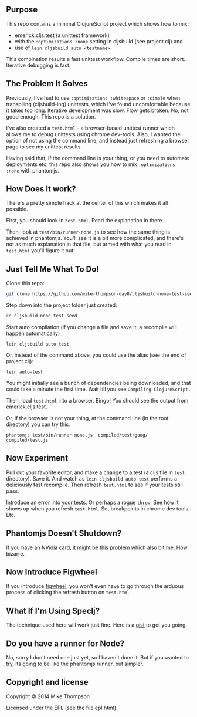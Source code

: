 Purpose
----------------------

This repo contains a minimal ClojureScript project which shows how to mix:

* emerick.cljs.test     (a unittest framework)
* with the `:optimizations :none` setting in cljsbuild (see project.clj) and
* use of `lein cljsbuild auto <testname>`

This combination results a fast unittest workflow. Compile times are short. Iterative debugging is fast.


The Problem It Solves
----------------------

Previously, I've had to use `:optimizations :whitespace`  or `:simple` when transpiling (cljsbuild-ing)
unittests, which I've found uncomfortable because it takes too long.
Iterative development was slow. Flow gets broken.  No, not good enough.  This repo is a solution.

I've also created a `test.html` - a browser-based unittest runner which allows me to
debug unittests using chrome dev-tools.  Also, I wanted the option of not using
the command line, and instead just refreshing a browser page to see my unittest results.

Having said that, if the command line is your thing, or you need to automate
deployments etc, this repo also shows you how to mix `:optimizations :none`
with phantomjs.



How Does It work?
----------------------

There's a pretty simple hack at the center of this which makes it all possible.

First, you should look in `test.html`. Read the explanation in there.

Then, look at `test/bin/runner-none.js` to see how the same thing is achieved
in phantomjs. You'll see it is a bit more complicated, and there's not as much
explanation in that file, but armed with what you read in `test.html`
you'll figure it out.



Just Tell Me What To Do!
----------------------

Clone this repo:

```sh
git clone https://github.com/mike-thompson-day8/cljsbuild-none-test-seed.git
```

Step down into the project folder just created:

```sh
cd cljsbuild-none-test-seed
```

Start auto compilation (if you change a file and save it, a recompile will happen automatically)


```
lein cljsbuild auto test
```
Or, instead of the command above, you could use the alias (see the end of project.clj):
```
lein auto-test
```

You might initially see a bunch of dependencies being downloaded, and that could take a minute the first time. Wait till you see `Compiling ClojureScript.`

Then, load `test.html` into a browser. Bingo! You should see the output from emerick.cljs.test.

Or, if the browser is not your thing, at the command line (in the root directory) you can try this:
```
phantomjs test/bin/runner-none.js  compiled/test/goog/ compiled/test.js
```


Now Experiment
----------------------

Pull out your favorite editor, and make a change to a test (a cljs file in `test` directory). Save it. And watch as `lein cljsbuild auto test` performs a deliciously fast recompile. Then refresh `test.html` to see if your tests still pass.

Introduce an error into your tests.  Or perhaps a rogue  `throw`.  See how it shows up when you refresh `test.html`.  Set breakpoints in chrome dev tools. Etc.


Phantomjs Doesn't Shutdown?
----------------------

If you have an NVidia card, it might be [this problem] which also bit me.  How bizarre.



Now Introduce Figwheel
----------------------


If you introduce [figwheel], you won't  even have to go through the arduous process of clicking the refresh button on `test.html`


What If I'm Using Speclj?
----------------------

The technique used here will work just fine.  Here is a [gist] to get you going.



[gist]:http://XXXXXXX.XXXX/
[figwheel]:https://github.com/bhauman/lein-figwheel
[this problem]:https://github.com/ariya/phantomjs/issues/10845#issuecomment-14994358



Do you have a runner for Node?
----------------------

No, sorry I don't need one just yet, so I haven't done it. But if you wanted to try, its going to be like the phantomjs runner, but simpler.




Copyright and license
-------------------

Copyright © 2014 Mike Thompson

Licensed under the EPL (see the file epl.html).


